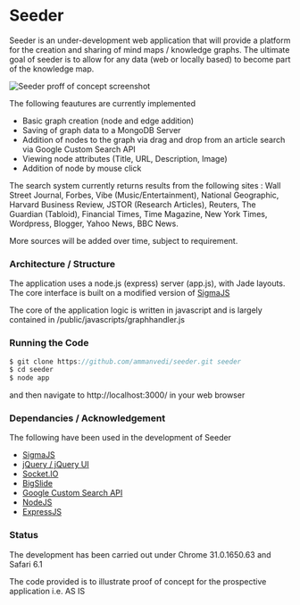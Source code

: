 # Seeder 

Seeder is an under-development web application that will provide a platform for the creation and sharing of mind maps / knowledge graphs. The ultimate goal of seeder is to allow for any data (web or locally based) to become part of the knowledge map.

![Seeder proff of concept screenshot](http://i.imgur.com/arw0ZZx.png)

The following feautures are currently implemented

 * Basic graph creation (node and edge addition)
 * Saving of graph data to a MongoDB Server
 * Addition of nodes to the graph via drag and drop from an article search via Google Custom Search API
 * Viewing node attributes (Title, URL, Description, Image)
 * Addition of node by mouse click
 
The search system currently returns results from the following sites : Wall Street Journal, Forbes, Vibe (Music/Entertainment), National Geographic, Harvard Business Review, JSTOR (Research Articles), Reuters, The Guardian (Tabloid), Financial Times, Time Magazine, New York Times, Wordpress, Blogger, Yahoo News, BBC News.

More sources will be added over time, subject to requirement.
 
### Architecture / Structure

The application uses a node.js (express) server (app.js), with Jade layouts. The core interface is built on a modified version of [SigmaJS](https://github.com/jacomyal/sigma.js/)

The core of the application logic is written in javascript and is largely contained in /public/javascripts/graphhandler.js

### Running the Code

```javascript
$ git clone https://github.com/ammanvedi/seeder.git seeder
$ cd seeder
$ node app
```
and then navigate to http://localhost:3000/ in your web browser

### Dependancies / Acknowledgement

The following have been used in the development of Seeder

* [SigmaJS](https://github.com/jacomyal/sigma.js/)
* [jQuery / jQuery UI](https://github.com/jquery/jquery)
* [Socket.IO](https://github.com/learnboost/socket.io)
* [BigSlide](https://github.com/ascott1/bigSlide.js)
* [Google Custom Search API](https://developers.google.com/custom-search/)
* [NodeJS](http://nodejs.org/)
* [ExpressJS](http://expressjs.com/)

### Status

The development has been carried out under Chrome 31.0.1650.63 and Safari 6.1

The code provided is to illustrate proof of concept for the prospective application i.e. AS IS 
